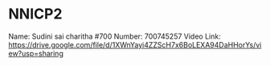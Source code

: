 # NNICP2
Name: Sudini sai charitha
#700 Number: 700745257
Video Link: https://drive.google.com/file/d/1XWnYayi4ZZScH7x6BoLEXA94DaHHorYs/view?usp=sharing
